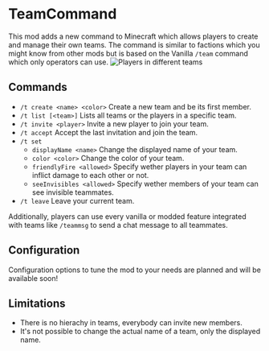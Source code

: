 # TeamCommand

This mod adds a new command to Minecraft which allows players to create and manage their own teams. The command is
similar to factions which you might know from other mods but is based on the Vanilla `/team` command which only
operators can use.
![Players in different teams](https://i.ibb.co/HdxZjC3/players.png)

## Commands

- `/t create <name> <color>` Create a new team and be its first member.
- `/t list [<team>]` Lists all teams or the players in a specific team.
- `/t invite <player>` Invite a new player to join your team.
- `/t accept` Accept the last invitation and join the team.
- `/t set`
    - `displayName <name>` Change the displayed name of your team.
    - `color <color>` Change the color of your team.
    - `friendlyFire <allowed>` Specify wether players in your team can inflict damage to each other or not.
    - `seeInvisibles <allowed>` Specify wether members of your team can see invisible teammates.
- `/t leave` Leave your current team.

Additionally, players can use every vanilla or modded feature integrated with teams like `/teammsg` to send a chat
message to all teammates.

## Configuration

Configuration options to tune the mod to your needs are planned and will be available soon!

## Limitations

- There is no hierachy in teams, everybody can invite new members.
- It's not possible to change the actual name of a team, only the displayed name.